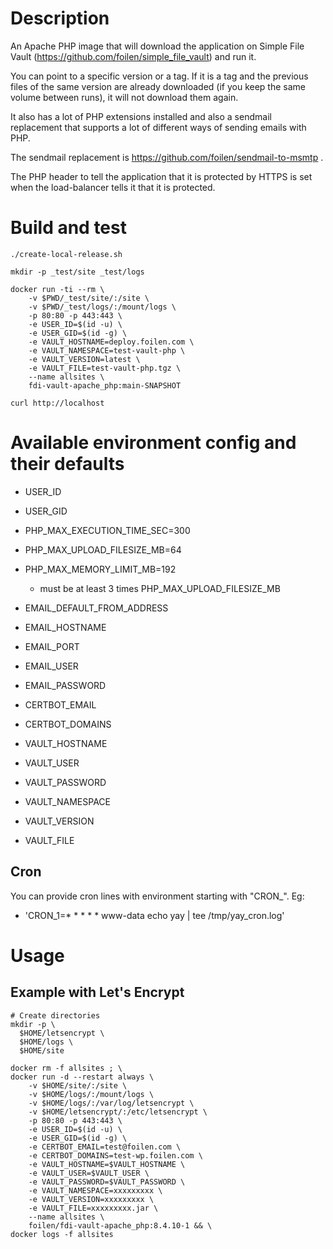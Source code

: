 # Description

An Apache PHP image that will download the application on Simple File Vault (https://github.com/foilen/simple_file_vault) and run it. 

You can point to a specific version or a tag. If it is a tag and the previous files of the same version are already downloaded (if you keep the same volume between runs), it will not download them again.

It also has a lot of PHP extensions installed and also a sendmail replacement that supports a lot of different ways of sending emails with PHP.

The sendmail replacement is https://github.com/foilen/sendmail-to-msmtp .

The PHP header to tell the application that it is protected by HTTPS is set when the load-balancer tells it that it is protected.

# Build and test

```
./create-local-release.sh

mkdir -p _test/site _test/logs

docker run -ti --rm \
    -v $PWD/_test/site/:/site \
    -v $PWD/_test/logs/:/mount/logs \
    -p 80:80 -p 443:443 \
    -e USER_ID=$(id -u) \
    -e USER_GID=$(id -g) \
    -e VAULT_HOSTNAME=deploy.foilen.com \
    -e VAULT_NAMESPACE=test-vault-php \
    -e VAULT_VERSION=latest \
    -e VAULT_FILE=test-vault-php.tgz \
    --name allsites \
    fdi-vault-apache_php:main-SNAPSHOT

curl http://localhost

```

# Available environment config and their defaults

- USER_ID
- USER_GID

- PHP_MAX_EXECUTION_TIME_SEC=300
- PHP_MAX_UPLOAD_FILESIZE_MB=64
- PHP_MAX_MEMORY_LIMIT_MB=192
    - must be at least 3 times PHP_MAX_UPLOAD_FILESIZE_MB

- EMAIL_DEFAULT_FROM_ADDRESS
- EMAIL_HOSTNAME
- EMAIL_PORT
- EMAIL_USER
- EMAIL_PASSWORD

- CERTBOT_EMAIL
- CERTBOT_DOMAINS

- VAULT_HOSTNAME
- VAULT_USER
- VAULT_PASSWORD
- VAULT_NAMESPACE
- VAULT_VERSION
- VAULT_FILE

## Cron

You can provide cron lines with environment starting with "CRON_". Eg:
- 'CRON_1=* * * * * www-data echo yay | tee /tmp/yay_cron.log'

# Usage

## Example with Let's Encrypt

```
# Create directories
mkdir -p \
  $HOME/letsencrypt \
  $HOME/logs \
  $HOME/site

docker rm -f allsites ; \
docker run -d --restart always \
    -v $HOME/site/:/site \
    -v $HOME/logs/:/mount/logs \
    -v $HOME/logs/:/var/log/letsencrypt \
    -v $HOME/letsencrypt/:/etc/letsencrypt \
    -p 80:80 -p 443:443 \
    -e USER_ID=$(id -u) \
    -e USER_GID=$(id -g) \
    -e CERTBOT_EMAIL=test@foilen.com \
    -e CERTBOT_DOMAINS=test-wp.foilen.com \
    -e VAULT_HOSTNAME=$VAULT_HOSTNAME \
    -e VAULT_USER=$VAULT_USER \
    -e VAULT_PASSWORD=$VAULT_PASSWORD \
    -e VAULT_NAMESPACE=xxxxxxxxx \
    -e VAULT_VERSION=xxxxxxxxx \
    -e VAULT_FILE=xxxxxxxxx.jar \
    --name allsites \
    foilen/fdi-vault-apache_php:8.4.10-1 && \
docker logs -f allsites
```
